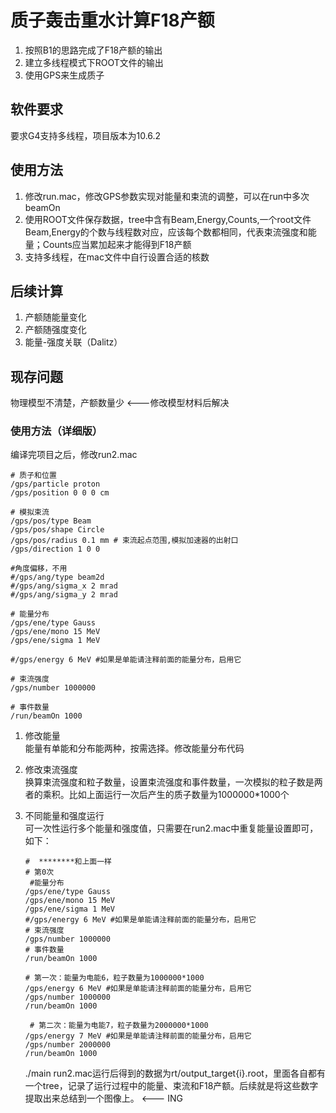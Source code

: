 # 质子轰击重水计算F18产额

1. 按照B1的思路完成了F18产额的输出
2. 建立多线程模式下ROOT文件的输出 
3. 使用GPS来生成质子


## 软件要求
要求G4支持多线程，项目版本为10.6.2

## 使用方法

1. 修改run.mac，修改GPS参数实现对能量和束流的调整，可以在run中多次beamOn
2. 使用ROOT文件保存数据，tree中含有Beam,Energy,Counts,一个root文件Beam,Energy的个数与线程数对应，应该每个数都相同，代表束流强度和能量；Counts应当累加起来才能得到F18产额
3. 支持多线程，在mac文件中自行设置合适的核数

## 后续计算
1. 产额随能量变化
2. 产额随强度变化
3. 能量-强度关联（Dalitz）

## 现存问题
物理模型不清楚，产额数量少 <---修改模型材料后解决


### 使用方法（详细版）
编译完项目之后，修改run2.mac
```
# 质子和位置
/gps/particle proton
/gps/position 0 0 0 cm

# 模拟束流
/gps/pos/type Beam
/gps/pos/shape Circle
/gps/pos/radius 0.1 mm # 束流起点范围,模拟加速器的出射口
/gps/direction 1 0 0

#角度偏移，不用
#/gps/ang/type beam2d
#/gps/ang/sigma_x 2 mrad
#/gps/ang/sigma_y 2 mrad

# 能量分布
/gps/ene/type Gauss
/gps/ene/mono 15 MeV
/gps/ene/sigma 1 MeV

#/gps/energy 6 MeV #如果是单能请注释前面的能量分布，启用它

# 束流强度
/gps/number 1000000

# 事件数量
/run/beamOn 1000
```

1. 修改能量  
   能量有单能和分布能两种，按需选择。修改能量分布代码

2. 修改束流强度  
   换算束流强度和粒子数量，设置束流强度和事件数量，一次模拟的粒子数是两者的乘积。比如上面运行一次后产生的质子数量为1000000*1000个

3. 不同能量和强度运行  
   可一次性运行多个能量和强度值，只需要在run2.mac中重复能量设置即可，如下：
   ```
   #  ********和上面一样
   # 第0次
    #能量分布
   /gps/ene/type Gauss
   /gps/ene/mono 15 MeV
   /gps/ene/sigma 1 MeV
   #/gps/energy 6 MeV #如果是单能请注释前面的能量分布，启用它
   # 束流强度
   /gps/number 1000000
   # 事件数量
   /run/beamOn 1000
   
   # 第一次：能量为电能6，粒子数量为1000000*1000
   /gps/energy 6 MeV #如果是单能请注释前面的能量分布，启用它
   /gps/number 1000000
   /run/beamOn 1000

    # 第二次：能量为电能7，粒子数量为2000000*1000
   /gps/energy 7 MeV #如果是单能请注释前面的能量分布，启用它
   /gps/number 2000000
   /run/beamOn 1000
   ```
   ./main run2.mac运行后得到的数据为rt/output_target{i}.root，里面各自都有一个tree，记录了运行过程中的能量、束流和F18产额。后续就是将这些数字提取出来总结到一个图像上。 <--- ING
